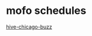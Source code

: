 # mofo schedules

[hive-chicago-buzz](http://mozilla.github.io/mofo-schedule-app/hive-chicago-buzz/)
